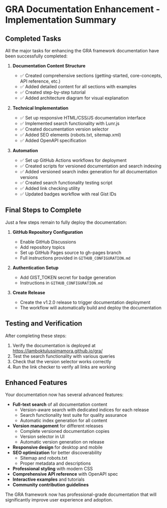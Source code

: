 # GRA Documentation Enhancement - Implementation Summary

## Completed Tasks

All the major tasks for enhancing the GRA framework documentation have been successfully completed:

1. **Documentation Content Structure**
   - ✅ Created comprehensive sections (getting-started, core-concepts, API reference, etc.)
   - ✅ Added detailed content for all sections with examples
   - ✅ Created step-by-step tutorial
   - ✅ Added architecture diagram for visual explanation

2. **Technical Implementation**
   - ✅ Set up responsive HTML/CSS/JS documentation interface
   - ✅ Implemented search functionality with Lunr.js
   - ✅ Created documentation version selector
   - ✅ Added SEO elements (robots.txt, sitemap.xml)
   - ✅ Added OpenAPI specification

3. **Automation**
   - ✅ Set up GitHub Actions workflows for deployment
   - ✅ Created scripts for versioned documentation and search indexing
   - ✅ Added versioned search index generation for all documentation versions
   - ✅ Created search functionality testing script
   - ✅ Added link checking utility
   - ✅ Updated badges workflow with real Gist IDs

## Final Steps to Complete

Just a few steps remain to fully deploy the documentation:

1. **GitHub Repository Configuration**
   - Enable GitHub Discussions
   - Add repository topics
   - Set up GitHub Pages source to gh-pages branch
   - Full instructions provided in `GITHUB_CONFIGURATION.md`

2. **Authentication Setup**
   - Add GIST_TOKEN secret for badge generation
   - Instructions in `GITHUB_CONFIGURATION.md`

3. **Create Release**
   - Create the v1.2.0 release to trigger documentation deployment
   - The workflow will automatically build and deploy the documentation

## Testing and Verification

After completing these steps:

1. Verify the documentation is deployed at https://lamboktulussimamora.github.io/gra/
2. Test the search functionality with various queries
3. Check that the version selector works correctly
4. Run the link checker to verify all links are working

## Enhanced Features

Your documentation now has several advanced features:

- **Full-text search** of all documentation content
  - Version-aware search with dedicated indices for each release
  - Search functionality test suite for quality assurance
  - Automatic index generation for all content
- **Version management** for different releases
  - Complete versioned documentation copies
  - Version selector in UI
  - Automatic version generation on release
- **Responsive design** for desktop and mobile
- **SEO optimization** for better discoverability
  - Sitemap and robots.txt
  - Proper metadata and descriptions
- **Professional styling** with modern CSS
- **Comprehensive API reference** with OpenAPI spec
- **Interactive examples** and tutorials
- **Community contribution guidelines**

The GRA framework now has professional-grade documentation that will significantly improve user experience and adoption.
